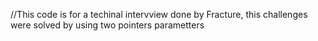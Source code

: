 //This code is for a techinal intervview done by Fracture, this challenges were solved by using two pointers parametters
